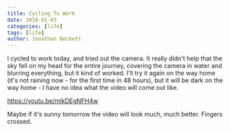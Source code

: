 ```yaml
---
title: Cycling To Work
date: 2018-01-03
categories: [life]
tags: [life]
author: Jonathan Beckett
---
```


I cycled to work today, and tried out the camera. It really didn't help that the sky fell on my head for the entire journey, covering the camera in water and blurring everything, but it kind of worked. I'll try it again on the way home (it's not raining now - for the first time in 48 hours), but it will be dark on the way home - I have no idea what the video will come out like.

https://youtu.be/mIkDEgNFH4w

Maybe if it's sunny tomorrow the video will look much, much better. Fingers crossed.